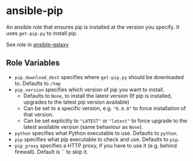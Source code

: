 ansible-pip
===========

An ansible role that ensures pip is installed at the version you specify.
It uses `get-pip.py` to install pip.

See role in [ansible-galaxy](https://galaxy.ansible.com/bobbyrenwick/pip/)

Role Variables
--------------

- `pip_download_dest` specifies where `get-pip.py` should be downloaded to. Defaults to `/tmp`
- `pip_version` specifies which version of pip you want to install.
  - Defaults to `None`, to install the latest version (If pip is installed, upgrades to the latest pip version available)
  - Can be set to a specific version, e.g. `"6.0.8"` to force installation of that version.
  - Can be set explicitly to `"LATEST"` or `"latest"` to force upgrade to the latest available version (same behaviour as `None`).
- `python` specifies what Python executable to use.  Defaults to `python`.
- `pip` specifies what pip executable to check and use.  Defaults to `pip`.
- `pip_proxy` specifies a HTTP proxy, if you have to use it (e.g. behind firewall). Default is `` to skip it.
